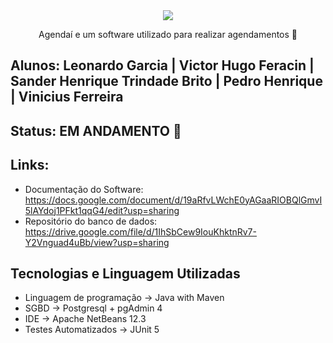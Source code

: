 <div align="center">
<img src="https://user-images.githubusercontent.com/37093580/158032607-ddfa4184-d999-4b46-8d87-9de97dad913e.png" />
</div>
<p align="center">Agendaí e um software utilizado para realizar agendamentos 📅</p>

## Alunos: Leonardo Garcia | Victor Hugo Feracin | Sander Henrique Trindade Brito | Pedro Henrique | Vinicius Ferreira

## Status: EM ANDAMENTO 🔨

## Links:

* Documentação do Software: https://docs.google.com/document/d/19aRfvLWchE0yAGaaRIOBQlGmvI5lAYdoj1PFkt1qqG4/edit?usp=sharing
* Repositório do banco de dados: https://drive.google.com/file/d/1IhSbCew9IouKhktnRv7-Y2Vnguad4uBb/view?usp=sharing

## Tecnologias e Linguagem Utilizadas

* Linguagem de programação -> Java with Maven
* SGBD -> Postgresql + pgAdmin 4
* IDE -> Apache NetBeans 12.3
* Testes Automatizados -> JUnit 5

